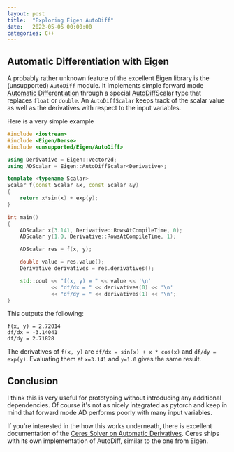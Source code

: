 ```yaml
---
layout: post
title:  "Exploring Eigen AutoDiff"
date:   2022-05-06 00:00:00
categories: C++
---
```


## Automatic Differentiation with Eigen

A probably rather unknown feature of the excellent Eigen library is the (unsupported) `AutoDiff` module.
It implements simple forward mode [Automatic Differentiation](https://en.wikipedia.org/wiki/Automatic_differentiation) through a special [AutoDiffScalar](https://eigen.tuxfamily.org/dox/unsupported/classEigen_1_1AutoDiffScalar.html) type that replaces `float` or `double`.
An `AutoDiffScalar` keeps track of the scalar value as well as the derivatives with respect to the input variables.

Here is a very simple example

```cpp
#include <iostream>
#include <Eigen/Dense>
#include <unsupported/Eigen/AutoDiff>

using Derivative = Eigen::Vector2d;
using ADScalar = Eigen::AutoDiffScalar<Derivative>;

template <typename Scalar>
Scalar f(const Scalar &x, const Scalar &y)
{
    return x*sin(x) + exp(y);
}

int main()
{
    ADScalar x(3.141, Derivative::RowsAtCompileTime, 0);
    ADScalar y(1.0, Derivative::RowsAtCompileTime, 1);

    ADScalar res = f(x, y);

    double value = res.value();
    Derivative derivatives = res.derivatives();

    std::cout << "f(x, y) = " << value << '\n'
              << "df/dx = " << derivatives(0) << '\n'
              << "df/dy = " << derivatives(1) << '\n';
}
```

This outputs the following:

```
f(x, y) = 2.72014
df/dx = -3.14041
df/dy = 2.71828
```

The derivatives of `f(x, y)` are `df/dx = sin(x) + x * cos(x)` and
`df/dy = exp(y)`.
Evaluating them at `x=3.141` and `y=1.0` gives the same result.

## Conclusion

I think this is very useful for prototyping without introducing any additional dependencies.
Of course it's not as nicely integrated as pytorch and keep in mind that forward mode AD performs poorly with many input variables.

If you're interested in the how this works underneath, there is excellent documentation of the [Ceres Solver on Automatic Derivatives](http://ceres-solver.org/automatic_derivatives.html).
Ceres ships with its own implementation of AutoDiff, similar to the one from Eigen.
